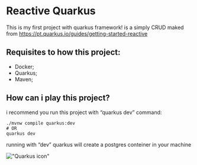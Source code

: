 # Reactive Quarkus

This is my first project with quarkus framework! is a simply CRUD maked from https://pt.quarkus.io/guides/getting-started-reactive 

## Requisites to how this project:

- Docker;
- Quarkus;
- Maven;

## How can i play this project?

i recommend you run this project with “quarkus dev” command:

```
./mvnw compile quarkus:dev
# OR
quarkus dev 
```

running with “dev” quarkus will create a postgres conteiner in your machine

!["Quarkus icon"](https://www.codelikethewind.org/content/images/2022/05/quarkus_blogpost_formallogo-copy-1.png)

